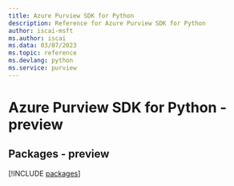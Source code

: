 ```yaml
---
title: Azure Purview SDK for Python
description: Reference for Azure Purview SDK for Python
author: iscai-msft
ms.author: iscai
ms.data: 03/07/2023
ms.topic: reference
ms.devlang: python
ms.service: purview
---
```

# Azure Purview SDK for Python - preview
## Packages - preview
[!INCLUDE [packages](purview-index.md)]